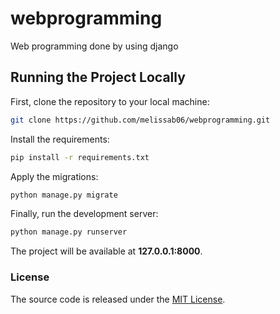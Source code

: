 # webprogramming
Web programming done by using django

## Running the Project Locally

First, clone the repository to your local machine:

```bash
git clone https://github.com/melissab06/webprogramming.git
```

Install the requirements:

```bash
pip install -r requirements.txt
```

Apply the migrations:

```bash
python manage.py migrate
```

Finally, run the development server:

```bash
python manage.py runserver
```

The project will be available at **127.0.0.1:8000**.

### License

The source code is released under the [MIT License](https://github.com/sibtc/django-upload-example/blob/master/LICENSE).
